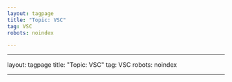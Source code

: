 ```yaml
---
layout: tagpage
title: "Topic: VSC"
tag: VSC
robots: noindex

---
```

---
layout: tagpage
title: "Topic: VSC"
tag: VSC
robots: noindex

---

